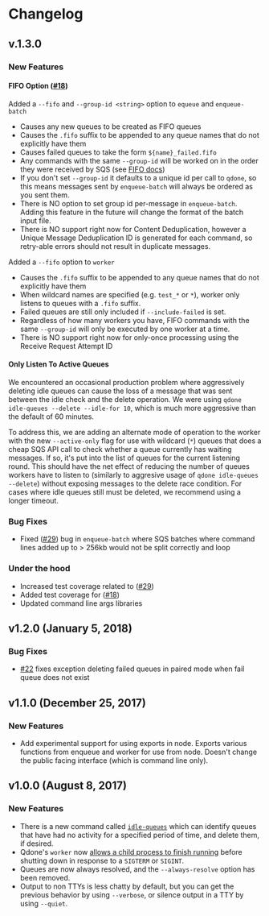 # Changelog

v.1.3.0
-------

### New Features

#### FIFO Option ([#18](https://github.com/suredone/qdone/issues/18))

Added a `--fifo` and `--group-id <string>` option to `equeue` and `enqueue-batch`
- Causes any new queues to be created as FIFO queues
- Causes the `.fifo` suffix to be appended to any queue names that do not explicitly have them
- Causes failed queues to take the form `${name}_failed.fifo`
- Any commands with the same `--group-id` will be worked on in the order they were received by SQS (see [FIFO docs](https://docs.aws.amazon.com/AWSSimpleQueueService/latest/SQSDeveloperGuide/FIFO-queues.html))
- If you don't set `--group-id` it defaults to a unique id per call to `qdone`, so this means messages sent by `enqueue-batch` will always be ordered as you sent them.
- There is NO option to set group id per-message in `enqueue-batch`. Adding this feature in the future will change the format of the batch input file.
- There is NO support right now for Content Deduplication, however a Unique Message Deduplication ID is generated for each command, so retry-able errors should not result in duplicate messages.

Added a `--fifo` option to `worker`
- Causes the `.fifo` suffix to be appended to any queue names that do not explicitly have them
- When wildcard names are specified (e.g. `test_*` or `*`), worker only listens to queues with a `.fifo` suffix.
- Failed queues are still only included if `--include-failed` is set.
- Regardless of how many workers you have, FIFO commands with the same `--group-id` will only be executed by one worker at a time.
- There is NO support right now for only-once processing using the Receive Request Attempt ID

#### Only Listen To Active Queues

We encountered an occasional production problem where aggressively deleting idle queues can cause the loss of a message that was sent between the idle check and the delete operation. We were using `qdone idle-queues --delete --idle-for 10`, which is much more aggressive than the default of 60 minutes.

To address this, we are adding an alternate mode of operation to the worker with the new `--active-only` flag for use with wildcard (`*`) queues that does a cheap SQS API call to check whether a queue currently has waiting messages. If so, it's put into the list of queues for the current listening round. This should have the net effect of reducing the number of queues workers have to listen to (similarly to aggresive usage of `qdone idle-queues --delete`) without exposing messages to the delete race condition. For cases where idle queues still must be deleted, we recommend using a longer timeout.

### Bug Fixes

- Fixed ([#29](https://github.com/suredone/qdone/issues/29)) bug in `enqueue-batch` where SQS batches where command lines added up to > 256kb would not be split correctly and loop

### Under the hood

- Increased test coverage related to ([#29](https://github.com/suredone/qdone/issues/29))
- Added test coverage for ([#18](https://github.com/suredone/qdone/issues/18))
- Updated command line args libraries


v1.2.0 (January 5, 2018)
---------------------------

### Bug Fixes

- [#22](https://github.com/suredone/qdone/issues/22) fixes exception deleting failed queues in paired mode when fail queue does not exist


v1.1.0 (December 25, 2017)
-----------------------------

### New Features

- Add experimental support for using exports in node. Exports various functions from enqueue and worker for use from node. Doesn't change the public facing interface (which is command line only).


v1.0.0 (August 8, 2017)
--------------------------

### New Features

- There is a new command called [`idle-queues`](https://github.com/suredone/qdone#idle-queues-usage) which can identify queues that have had no activity for a specified period of time, and delete them, if desired.
- Qdone's `worker` now [allows a child process to finish running](https://github.com/suredone/qdone#shutdown-behavior) before shutting down in response to a `SIGTERM` or `SIGINT`.
- Queues are now always resolved, and the `--always-resolve` option has been removed.
- Output to non TTYs is less chatty by default, but you can get the previous behavior by using `--verbose`, or silence output in a TTY by using `--quiet`.
